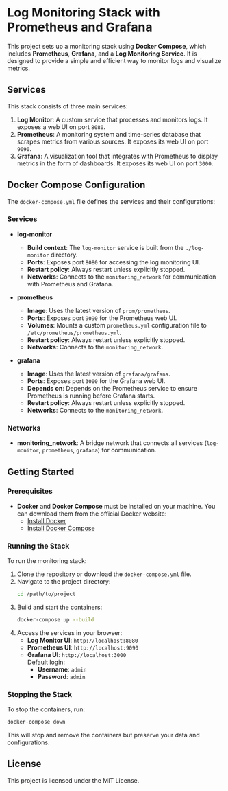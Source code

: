 
# Log Monitoring Stack with Prometheus and Grafana

This project sets up a monitoring stack using **Docker Compose**, which includes **Prometheus**, **Grafana**, and a **Log Monitoring Service**. It is designed to provide a simple and efficient way to monitor logs and visualize metrics.

## Services

This stack consists of three main services:

1. **Log Monitor**: A custom service that processes and monitors logs. It exposes a web UI on port `8080`.
2. **Prometheus**: A monitoring system and time-series database that scrapes metrics from various sources. It exposes its web UI on port `9090`.
3. **Grafana**: A visualization tool that integrates with Prometheus to display metrics in the form of dashboards. It exposes its web UI on port `3000`.

## Docker Compose Configuration

The `docker-compose.yml` file defines the services and their configurations:

### Services

- **log-monitor**
  - **Build context**: The `log-monitor` service is built from the `./log-monitor` directory.
  - **Ports**: Exposes port `8080` for accessing the log monitoring UI.
  - **Restart policy**: Always restart unless explicitly stopped.
  - **Networks**: Connects to the `monitoring_network` for communication with Prometheus and Grafana.

- **prometheus**
  - **Image**: Uses the latest version of `prom/prometheus`.
  - **Ports**: Exposes port `9090` for the Prometheus web UI.
  - **Volumes**: Mounts a custom `prometheus.yml` configuration file to `/etc/prometheus/prometheus.yml`.
  - **Restart policy**: Always restart unless explicitly stopped.
  - **Networks**: Connects to the `monitoring_network`.

- **grafana**
  - **Image**: Uses the latest version of `grafana/grafana`.
  - **Ports**: Exposes port `3000` for the Grafana web UI.
  - **Depends on**: Depends on the Prometheus service to ensure Prometheus is running before Grafana starts.
  - **Restart policy**: Always restart unless explicitly stopped.
  - **Networks**: Connects to the `monitoring_network`.

### Networks

- **monitoring_network**: A bridge network that connects all services (`log-monitor`, `prometheus`, `grafana`) for communication.

## Getting Started

### Prerequisites

- **Docker** and **Docker Compose** must be installed on your machine. You can download them from the official Docker website:
  - [Install Docker](https://docs.docker.com/get-docker/)
  - [Install Docker Compose](https://docs.docker.com/compose/install/)

### Running the Stack

To run the monitoring stack:

1. Clone the repository or download the `docker-compose.yml` file.
2. Navigate to the project directory:
   ```bash
   cd /path/to/project
   ```
3. Build and start the containers:
   ```bash
   docker-compose up --build
   ```
4. Access the services in your browser:
   - **Log Monitor UI**: `http://localhost:8080`
   - **Prometheus UI**: `http://localhost:9090`
   - **Grafana UI**: `http://localhost:3000`  
     Default login:  
     - **Username**: `admin`  
     - **Password**: `admin`

### Stopping the Stack

To stop the containers, run:

```bash
docker-compose down
```

This will stop and remove the containers but preserve your data and configurations.

## License

This project is licensed under the MIT License.
